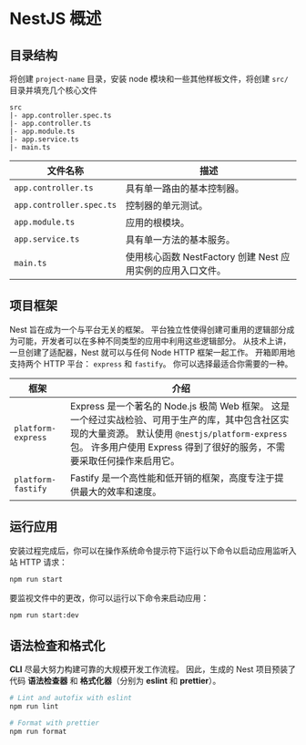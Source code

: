 # NestJS 概述
## 目录结构
将创建 `project-name` 目录，安装 node 模块和一些其他样板文件，将创建 `src/` 目录并填充几个核心文件

```
src
|- app.controller.spec.ts
|- app.controller.ts
|- app.module.ts
|- app.service.ts
|- main.ts
```

| 文件名称 | 描述 |
| ------ | ----- |
| `app.controller.ts` | 具有单一路由的基本控制器。 |
| `app.controller.spec.ts` | 控制器的单元测试。 |
| `app.module.ts` | 应用的根模块。 |
| `app.service.ts` | 具有单一方法的基本服务。 |
| `main.ts` | 使用核心函数 NestFactory 创建 Nest 应用实例的应用入口文件。 |

## 项目框架
Nest 旨在成为一个与平台无关的框架。 平台独立性使得创建可重用的逻辑部分成为可能，开发者可以在多种不同类型的应用中利用这些逻辑部分。 从技术上讲，一旦创建了适配器，Nest 就可以与任何 Node HTTP 框架一起工作。 开箱即用地支持两个 HTTP 平台： `express` 和 `fastify`。 你可以选择最适合你需要的一种。

| 框架 | 介绍 |
| --- | --- |
| `platform-express` | Express 是一个著名的 Node.js 极简 Web 框架。 这是一个经过实战检验、可用于生产的库，其中包含社区实现的大量资源。 默认使用 `@nestjs/platform-express` 包。 许多用户使用 Express 得到了很好的服务，不需要采取任何操作来启用它。 |
| `platform-fastify` | Fastify 是一个高性能和低开销的框架，高度专注于提供最大的效率和速度。 |

## 运行应用
安装过程完成后，你可以在操作系统命令提示符下运行以下命令以启动应用监听入站 HTTP 请求：
```bash
npm run start
```

要监视文件中的更改，你可以运行以下命令来启动应用：
```bash
npm run start:dev
```
## 语法检查和格式化
**CLI** 尽最大努力构建可靠的大规模开发工作流程。 因此，生成的 Nest 项目预装了代码 **语法检查器** 和 **格式化器**（分别为 **eslint** 和 **prettier**）。
```bash
# Lint and autofix with eslint
npm run lint

# Format with prettier
npm run format
```